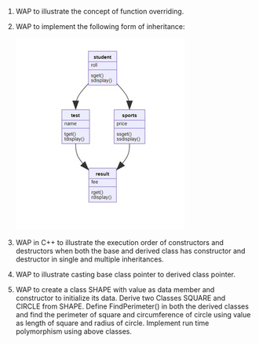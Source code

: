 1.	WAP to illustrate the concept of function overriding.
2.	WAP to implement the following form of inheritance:
       
       ![image](/classdiagram.jpg)
3.	WAP in C++ to illustrate the execution order of constructors and destructors when both the base and derived class has constructor and destructor in single and multiple inheritances.

4.	WAP to illustrate casting base class pointer to derived class pointer.

5.	WAP to create a class SHAPE with value as data member and constructor to initialize its data. Derive two Classes SQUARE and CIRCLE from SHAPE. Define FindPerimeter() in both the derived classes and find the perimeter of square and circumference of circle using value as length of square and radius of circle. Implement run time polymorphism using above classes.
